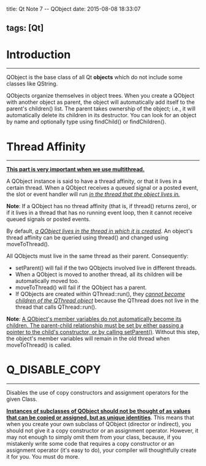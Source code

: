 title: Qt Note 7 -- QObject
date: 2015-08-08 18:33:07

tags: [Qt]
---

# Introduction
---
QObject is the base class of all Qt **objects** which do not include some classes like QString. 

QObjects organize themselves in object trees. When you create a QObject with another object as parent, the object will automatically add itself to the parent's children() list. The parent takes ownership of the object; i.e., it will automatically delete its children in its destructor. You can look for an object by name and optionally type using findChild() or findChildren().
<!-- more -->

# Thread Affinity
---
<u>**This part is very important when we use multithread.**</u>

A QObject instance is said to have a thread affinity, or that it lives in a certain thread. When a QObject receives a queued signal or a posted event, the slot or event handler will run <u>*in the thread that the object lives in.*</u>

**Note**: If a QObject has no thread affinity (that is, if thread() returns zero), or if it lives in a thread that has no running event loop, then it cannot receive queued signals or posted events.

By default, <u>*a QObject lives in the thread in which it is created*</u>. An object's thread affinity can be queried using thread() and changed using moveToThread().

All QObjects must live in the same thread as their parent. Consequently:
- setParent() will fail if the two QObjects involved live in different threads.
- When a QObject is moved to another thread, all its children will be automatically moved too.
- moveToThread() will fail if the QObject has a parent.
- If QObjects are created within QThread::run(), they <u>*cannot become children of the QThread object*</u> because the QThread does not live in the thread that calls QThread::run().

**Note**: <u>A QObject's member variables do not automatically become its children. The parent-child relationship must be set by either passing a pointer to the child's constructor, or by calling setParent()</u>. Without this step, the object's member variables will remain in the old thread when moveToThread() is called.

# Q\_DISABLE\_COPY
---
Disables the use of copy constructors and assignment operators for the given Class.

<u>**Instances of subclasses of QObject should not be thought of as values that can be copied or assigned, but as unique identities**</u>. This means that when you create your own subclass of QObject (director or indirect), you should not give it a copy constructor or an assignment operator. However, it may not enough to simply omit them from your class, because, if you mistakenly write some code that requires a copy constructor or an assignment operator (it's easy to do), your compiler will thoughtfully create it for you. You must do more.
